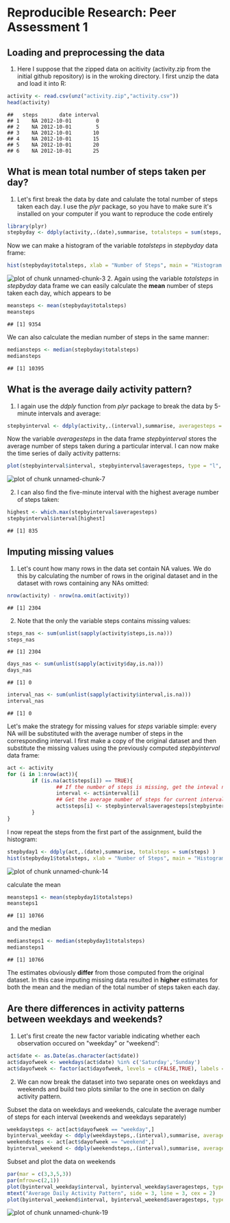 # Reproducible Research: Peer Assessment 1


## Loading and preprocessing the data
1. Here I suppose that the zipped data on acitivity (activity.zip from the initial github repository) is in the wroking directory. I first unzip the data and load it into R:

```r
activity <- read.csv(unz("activity.zip","activity.csv"))
head(activity)
```

```
##   steps       date interval
## 1    NA 2012-10-01        0
## 2    NA 2012-10-01        5
## 3    NA 2012-10-01       10
## 4    NA 2012-10-01       15
## 5    NA 2012-10-01       20
## 6    NA 2012-10-01       25
```



## What is mean total number of steps taken per day?
1. Let's first break the data by date and calulate the total number of steps taken each day. I use the *plyr* package, so you have to make sure it's installed on your computer if you want to reproduce the code entirely

```r
library(plyr)
stepbyday <- ddply(activity,.(date),summarise, totalsteps = sum(steps, na.rm = TRUE) )
```
Now we can make a histogram of the variable *totalsteps* in *stepbyday* data frame:

```r
hist(stepbyday$totalsteps, xlab = "Number of Steps", main = "Histogram of the Total Number\n of Steps Taken Each Day")
```

![plot of chunk unnamed-chunk-3](figure/unnamed-chunk-3.png) 
2. Again using the variable *totalsteps* in *stepbyday* data frame we can easily calculate the **mean** number of steps taken each day, which appears to be 

```r
meansteps <- mean(stepbyday$totalsteps)
meansteps
```

```
## [1] 9354
```
We can also calculate the median number of steps in the same manner:

```r
mediansteps <- median(stepbyday$totalsteps)
mediansteps
```

```
## [1] 10395
```

## What is the average daily activity pattern?

1. I again use the *ddply* function from *plyr* package to break the data by 5-minute intervals and average:

```r
stepbyinterval <- ddply(activity,.(interval),summarise, averagesteps = mean(steps, na.rm = TRUE))
```

Now the variable *averagesteps* in the data frame *stepbyinterval* stores the average number of steps taken during a particular interval. I can now make the time series of daily activity patterns:

```r
plot(stepbyinterval$interval, stepbyinterval$averagesteps, type = "l", xlab = "Interval", ylab = "Average Number of Steps", main = "Average Daily Activity Pattern")
```

![plot of chunk unnamed-chunk-7](figure/unnamed-chunk-7.png) 

2. I can also find the five-minute interval with the highest average number of steps taken:

```r
highest <- which.max(stepbyinterval$averagesteps)
stepbyinterval$interval[highest]
```

```
## [1] 835
```

## Imputing missing values

1. Let's count how many rows in the data set contain NA values. We do this by calculating the number of rows in the original dataset and in the dataset with rows containing any NAs omitted:


```r
nrow(activity) - nrow(na.omit(activity))
```

```
## [1] 2304
```

2. Note that the only the variable steps contains missing values:

```r
steps_nas <- sum(unlist(sapply(activity$steps,is.na)))
steps_nas
```

```
## [1] 2304
```

```r
days_nas <- sum(unlist(sapply(activity$day,is.na)))
days_nas
```

```
## [1] 0
```

```r
interval_nas <- sum(unlist(sapply(activity$interval,is.na)))
interval_nas
```

```
## [1] 0
```

Let's make the strategy for missing values for *steps* variable simple: every NA will be substituted with the average number of steps in the corresponding interval. I first make a copy of the original dataset and then substitute the missing values using the previously computed *stepbyinterval* data frame:

```r
act <- activity
for (i in 1:nrow(act)){
        if (is.na(act$steps[i]) == TRUE){
                ## If the number of steps is missing, get the inteval number
                interval <- act$interval[i]
                ## Get the average number of steps for current interval in stepbyinterval data frame
                act$steps[i] <- stepbyinterval$averagesteps[stepbyinterval$interval == interval]
        }
}
```

I now repeat the steps from the first part of the assignment, build the histogram:


```r
stepbyday1 <- ddply(act,.(date),summarise, totalsteps = sum(steps) )
hist(stepbyday1$totalsteps, xlab = "Number of Steps", main = "Histogram of the Total Number\n of Steps Taken Each Day")
```

![plot of chunk unnamed-chunk-14](figure/unnamed-chunk-14.png) 

calculate the mean

```r
meansteps1 <- mean(stepbyday1$totalsteps)
meansteps1
```

```
## [1] 10766
```

and the median

```r
mediansteps1 <- median(stepbyday1$totalsteps)
mediansteps1
```

```
## [1] 10766
```

The estimates obviously **differ** from those computed from the original dataset. In this case imputing missing data resulted in **higher** estimates for both the mean and the median of the total number of steps taken each day.

## Are there differences in activity patterns between weekdays and weekends?
1. Let's first create the new factor variable indicating whether each observation occured on "weekday" or "weekend":

```r
act$date <- as.Date(as.character(act$date))
act$dayofweek <- weekdays(act$date) %in% c('Saturday','Sunday')
act$dayofweek <- factor(act$dayofweek, levels = c(FALSE,TRUE), labels = c("weekday","weekend"))
```

2. We can now break the dataset into two separate ones on weekdays and weekends and build two plots similar to the one in section on daily activity pattern. 

Subset the data on weekdays and weekends, calculate the average number of steps for each interval (weekends and weekdays separately)

```r
weekdaysteps <- act[act$dayofweek == "weekday",]
byinterval_weekday <- ddply(weekdaysteps,.(interval),summarise, averagesteps = mean(steps))
weekendsteps <- act[act$dayofweek == "weekend",]
byinterval_weekend <- ddply(weekendsteps,.(interval),summarise, averagesteps = mean(steps))
```

Subset and plot the data on weekends 

```r
par(mar = c(3,3,5,3))
par(mfrow=c(2,1)) 
plot(byinterval_weekday$interval, byinterval_weekday$averagesteps, type = "l", xlab = "Interval", ylab = "Average Number of Steps", main = "Weekday")
mtext("Average Daily Activity Pattern", side = 3, line = 3, cex = 2)
plot(byinterval_weekend$interval, byinterval_weekend$averagesteps, type = "l", xlab = "Interval", ylab = "Average Number of Steps", main = "Weekend")
```

![plot of chunk unnamed-chunk-19](figure/unnamed-chunk-19.png) 
